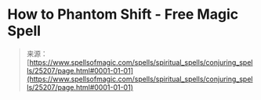 <!--yml
category: 未分类
date: 2024-06-12 19:11:55
-->

# How to Phantom Shift - Free Magic Spell

> 来源：[https://www.spellsofmagic.com/spells/spiritual_spells/conjuring_spells/25207/page.html#0001-01-01](https://www.spellsofmagic.com/spells/spiritual_spells/conjuring_spells/25207/page.html#0001-01-01)
